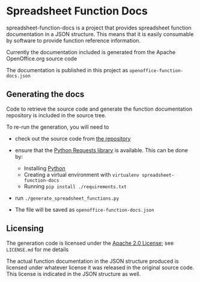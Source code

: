 Spreadsheet Function Docs
=========================

spreadsheet-function-docs is a project that provides spreadsheet function documentation in a JSON structure.
This means that it is easily consumable by software to provide function reference information.

Currently the documentation included is generated from the Apache OpenOffice.org source code

The documentation is published in this project as `openoffice-function-docs.json`

Generating the docs
-------------------

Code to retrieve the source code and generate the function documentation repository is included in the source tree.

To re-run the generation, you will need to

* check out the source code from [the repository](https://github.com/j5int/spreadsheet-function-docs/)
* ensure that the [Python Requests library](http://www.python-requests.org/) is available. This can be done by:

  - Installing [Python](https://www.python.org/)
  - Creating a virtual environment with `virtualenv spreadsheet-function-docs`
  - Running `pip install ./requirements.txt`

* run `./generate_spreadsheet_functions.py`
* The file will be saved as `openoffice-function-docs.json`

Licensing
---------

The generation code is licensed under the [Apache 2.0 License](./LICENSE.md); see `LICENSE.md` for me details

The actual function documentation in the JSON structure produced is licensed under whatever license it was released in the original source code.
This license is indicated in the JSON structure as well.


